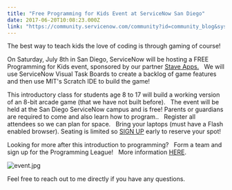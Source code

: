 ```yaml
---
title: "Free Programming for Kids Event at ServiceNow San Diego"
date: 2017-06-20T10:08:23.000Z
link: "https://community.servicenow.com/community?id=community_blog&sys_id=266e22eddbd0dbc01dcaf3231f9619fa"
---
```

<p>The best way to teach kids the love of coding is through gaming of course!</p><p></p><p>On Saturday, July 8th in San Diego, ServiceNow will be hosting a FREE Programming for Kids event, sponsored by our partner <a title="w.staveapps.com/" href="http://www.staveapps.com/">Stave Apps.</a>   We will use ServiceNow Visual Task Boards to create a backlog of game features and then use MIT's Scratch IDE to build the game!</p><p></p><p>This introductory class for students age 8 to 17 will build a working version of an 8-bit arcade game (that we have not built before).   The event will be held at the San Diego ServiceNow campus and is free! Parents or guardians are required to come and also learn how to program..   Register all attendees so we can plan for space.   Bring your laptops (must have a Flash enabled browser). Seating is limited so <a title="ww.eventbrite.com/e/spark-programming-for-kids-at-servicenow-tickets-35323927819?aff=SNcom" href="https://www.eventbrite.com/e/spark-programming-for-kids-at-servicenow-tickets-35323927819?aff=SNcom">SIGN UP</a> early to reserve your spot!</p><p></p><p>Looking for more after this introduction to programming?   Form a team and sign up for the Programming League!   More information <a title="w.sparkprogramming.org/programming-league/" href="http://www.sparkprogramming.org/programming-league/">HERE</a>.</p><p></p><p><img   alt="event.jpg" class="image-1 jive-image" src="99257735db105fc068c1fb651f961992.iix" style="height: auto;"/></p><p></p><p>Feel free to reach out to me directly if you have any questions.</p>